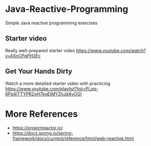 # Java-Reactive-Programming
Simple Java reactive programming exercises

## Starter video
Really well-prepared starter video
https://www.youtube.com/watch?v=A5nCPqPH3Fc

## Get Your Hands Dirty
Watch a more detailed starter video with practicing
https://www.youtube.com/playlist?list=PLqq-6Pq4lTTYPR2oH7kgElMYZhJd4vOGI

# More References
- https://projectreactor.io/
- https://docs.spring.io/spring-framework/docs/current/reference/html/web-reactive.html